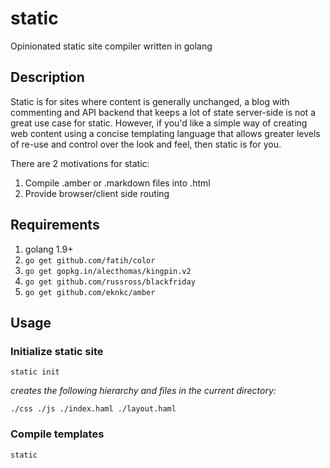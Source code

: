 # static
Opinionated static site compiler written in golang

## Description

Static is for sites where content is generally unchanged, a blog with commenting and
API backend that keeps a lot of state server-side is not a great use case for static.
However, if you'd like a simple way of creating web content using a concise templating language that allows greater levels of re-use and control over the look and feel, then static is for you.

There are 2 motivations for static:

1.  Compile .amber or .markdown files into .html
1.  Provide browser/client side routing

## Requirements

1.  golang 1.9+
1.  `go get github.com/fatih/color`
1.  `go get gopkg.in/alecthomas/kingpin.v2`
1.  `go get github.com/russross/blackfriday`
1.  `go get github.com/eknkc/amber`

## Usage

### Initialize static site

`static init`

_creates the following hierarchy and files in the current directory:_

`
./css
./js
./index.haml
./layout.haml
`

### Compile templates

`static`
